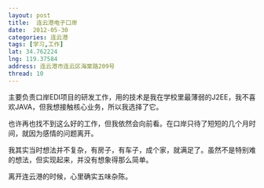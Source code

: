 ```yaml
---
layout: post
title:  连云港电子口岸
date:  2012-05-30 
categories: 连云港
tags: [学习,工作]
lat: 34.762224
lng: 119.37584
address: 连云港市连云区海棠路209号
thread: 10
---
```


主要负责口岸EDI项目的研发工作，用的技术是我在学校里最薄弱的J2EE，我不喜欢JAVA，但我想接触核心业务，所以我选择了它。

也许再也找不到这么好的工作，但我依然会向前看。在口岸只待了短短的几个月时间，就因为感情的问题离开。

我其实当时想法并不复杂，有房子，有车子，成个家，就满足了。虽然不是特别难的想法，但实现起来，并没有想象得那么简单。

离开连云港的时候，心里确实五味杂陈。